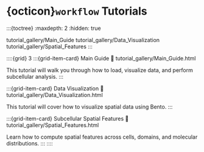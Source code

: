 # {octicon}`workflow` Tutorials

:::{toctree}
:maxdepth: 2
:hidden: true
   
tutorial_gallery/Main_Guide
tutorial_gallery/Data_Visualization
tutorial_gallery/Spatial_Features
:::

::::{grid} 3
:::{grid-item-card}  Main Guide
:link: tutorial_gallery/Main_Guide.html

This tutorial will walk you through how to load, visualize data, and perform subcellular analysis.
:::

:::{grid-item-card}  Data Visualization
:link: tutorial_gallery/Data_Visualization.html

This tutorial will cover how to visualize spatial data using Bento.
:::

:::{grid-item-card}  Subcellular Spatial Features
:link: tutorial_gallery/Spatial_Features.html

Learn how to compute spatial features across cells, domains, and molecular distributions.
:::
::::